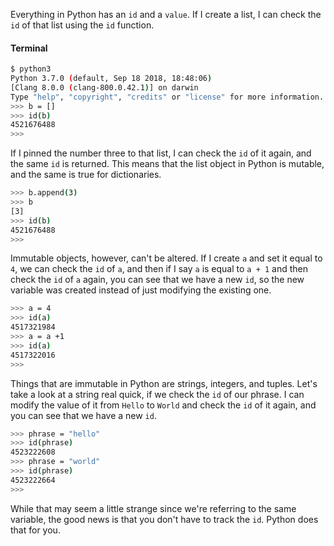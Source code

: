 Everything in Python has an `id` and a `value`. If I create a list, I can check the `id` of that list using the `id` function.

#### Terminal
```bash
$ python3
Python 3.7.0 (default, Sep 18 2018, 18:48:06) 
[Clang 8.0.0 (clang-800.0.42.1)] on darwin
Type "help", "copyright", "credits" or "license" for more information.
>>> b = []
>>> id(b)
4521676488
>>> 
```

If I pinned the number three to that list, I can check the `id` of it again, and the same `id` is returned. This means that the list object in Python is mutable, and the same is true for dictionaries.

```bash
>>> b.append(3)
>>> b
[3]
>>> id(b)
4521676488
>>> 
```


Immutable objects, however, can't be altered. If I create `a` and set it equal to `4`, we can check the `id` of `a`, and then if I say `a` is equal to `a + 1` and then check the `id` of `a` again, you can see that we have a new `id`, so the new variable was created instead of just modifying the existing one.

```bash
>>> a = 4
>>> id(a)
4517321984
>>> a = a +1
>>> id(a)
4517322016
>>> 
```

Things that are immutable in Python are strings, integers, and tuples. Let's take a look at a string real quick, if we check the `id` of our phrase. I can modify the value of it from `Hello` to `World` and check the `id` of it again, and you can see that we have a new `id`.

```bash
>>> phrase = "hello"
>>> id(phrase)
4523222608
>>> phrase = "world"
>>> id(phrase)
4523222664
>>> 
```

While that may seem a little strange since we're referring to the same variable, the good news is that you don't have to track the `id`. Python does that for you.